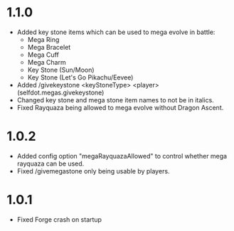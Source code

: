 # 1.1.0

- Added key stone items which can be used to mega evolve in battle:
  - Mega Ring
  - Mega Bracelet
  - Mega Cuff
  - Mega Charm
  - Key Stone (Sun/Moon)
  - Key Stone (Let's Go Pikachu/Eevee)
- Added /givekeystone \<keyStoneType\> \<player\> (selfdot.megas.givekeystone)
- Changed key stone and mega stone item names to not be in italics.
- Fixed Rayquaza being allowed to mega evolve without Dragon Ascent.

# 1.0.2

- Added config option "megaRayquazaAllowed" to control whether mega rayquaza can be used.
- Fixed /givemegastone only being usable by players.

# 1.0.1

- Fixed Forge crash on startup
